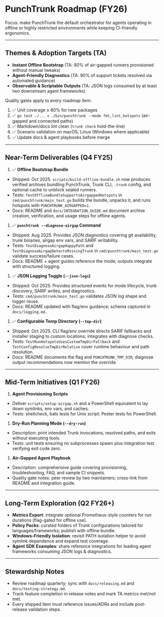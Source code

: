 # PunchTrunk Roadmap (FY26)

Focus: make PunchTrunk the default orchestrator for agents operating in offline or highly restricted environments while keeping CI-friendly ergonomics.

---

## Themes & Adoption Targets (TA)

- **Instant Offline Bootstrap** (TA: 80% of air-gapped runners provisioned without manual tweaks)
- **Agent-Friendly Diagnostics** (TA: 90% of support tickets resolved via automated guidance)
- **Observable & Scriptable Outputs** (TA: JSON logs consumed by at least two downstream agent frameworks)

Quality gates apply to every roadmap item:

1. ✅ Unit coverage ≥ 80% for new packages
2. ✅ `go test ./...` + `./bin/punchtrunk --mode fmt,lint,hotspots` (air-gapped and connected paths)
3. ✅ Markdown/docs lint clean (`trunk check` hold-the-line)
4. ✅ Scenario validation on macOS, Linux (Windows where applicable)
5. ✅ Update docs & agent playbooks before merge

---

## Near-Term Deliverables (Q4 FY25)

1. ✅ **Offline Bootstrap Bundle**

- Shipped: Oct 2025. `scripts/build-offline-bundle.sh` now produces verified archives bundling PunchTrunk, Trunk CLI, `.trunk` config, and optional cache to unblock sealed runners.
- Tests: `TestOfflineBundleSupportsAirgappedHotspots` in `cmd/punchtrunk/main_test.go` builds the bundle, unpacks it, and runs hotspots with `PUNCHTRUNK_AIRGAPPED=1`.
- Docs: README and `docs/INTEGRATION_GUIDE.md` document archive creation, verification, and usage steps for offline agents.

1. ✅ **`punchtrunk --diagnose-airgap` Command**

- Shipped: Aug 2025. Provides JSON diagnostics covering git availability, trunk binaries, airgap env vars, and SARIF writability.
- Tests: `TestDiagnoseAirgapHappyPath` and `TestDiagnoseAirgapDetectsMissingTrunk` in `cmd/punchtrunk/main_test.go` validate success/failure cases.
- Docs: README + agent guides reference the mode; outputs integrate with structured logging.

1. ✅ **JSON Logging Toggle (`--json-logs`)**

- Shipped: Oct 2025. Provides structured events for mode lifecycle, trunk discovery, SARIF writes, and diagnostics.
- Tests: `cmd/punchtrunk/main_test.go` validates JSON log shape and logger reuse.
- Docs: README updated with flag/env guidance; schema captured in `docs/logging.md`.

1. ✅ **Configurable Temp Directory (`--tmp-dir`)**

- Shipped: Oct 2025. CLI flag/env override directs SARIF fallbacks and installer staging to custom locations; integrates with diagnose checks.
- Tests: `TestRunHotspotsUsesCustomTmpDirFallback` and `TestConfigResolveTmpDirRelative` cover runtime behaviour and path resolution.
- Docs: README documents the flag and `PUNCHTRUNK_TMP_DIR`; diagnose output recommendations now mention the override.

---

## Mid-Term Initiatives (Q1 FY26)

1. **Agent Provisioning Scripts**

- Deliver `scripts/setup-airgap.sh` and a PowerShell equivalent to lay down symlinks, env vars, and caches.
- Tests: shellcheck, bats tests for Unix script; Pester tests for PowerShell.

1. **Dry-Run Planning Mode (`--dry-run`)**

- Description: print intended Trunk invocations, resolved paths, and exits without executing tools.
- Tests: unit tests ensuring no subprocesses spawn plus integration test verifying exit code zero.

1. **Air-Gapped Agent Playbook**

- Description: comprehensive guide covering provisioning, troubleshooting, FAQ, and sample CI snippets.
- Quality gate notes: peer review by two maintainers; cross-link from README and integration guide.

---

## Long-Term Exploration (Q2 FY26+)

- **Metrics Export**: integrate optional Prometheus-style counters for run durations (flag-gated for offline use).
- **Policy Packs**: curated folders of Trunk configurations tailored for languages/frameworks; publish with offline bundle.
- **Windows-Friendly Isolation**: revisit PATH isolation helper to avoid symlink dependence and expand test coverage.
- **Agent SDK Examples**: share reference integrations for leading agent frameworks consuming JSON logs & diagnostics.

---

## Stewardship Notes

- Review roadmap quarterly; sync with `docs/releasing.md` and `docs/testing-strategy.md`.
- Track feature completion in release notes and mark TA metrics met/not met.
- Every shipped item must reference issues/ADRs and include post-release validation steps.
